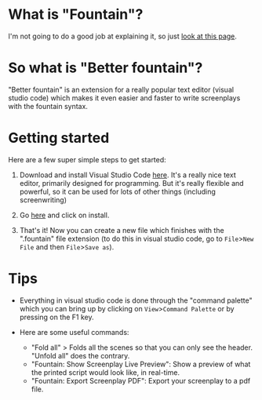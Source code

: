 # What is "Fountain"?

I'm not going to do a good job at explaining it, so just [look at this page](https://fountain.io/faq).

# So what is "Better fountain"?

"Better fountain" is an extension for a really popular text editor (visual studio code) which makes it even easier and faster to write screenplays with the fountain syntax.

# Getting started

Here are a few super simple steps to get started:

1. Download and install Visual Studio Code [here](https://code.visualstudio.com/). It's a really nice text editor, primarily designed for programming. But it's really flexible and powerful, so it can be used for lots of other things (including screenwriting)

2. Go [here](https://marketplace.visualstudio.com/items?itemName=piersdeseilligny.betterfountain) and click on install.

3. That's it! Now you can create a new file which finishes with the ".fountain" file extension (to do this in visual studio code, go to `File`>`New File` and then `File`>`Save as`).


# Tips

* Everything in visual studio code is done through the "command palette" which you can bring up by clicking on `View`>`Command Palette` or by pressing on the F1 key.

* Here are some useful commands:
  * "Fold all" > Folds all the scenes so that you can only see the header. "Unfold all" does the contrary.
  * "Fountain: Show Screenplay Live Preview": Show a preview of what the printed script would look like, in real-time.
  * "Fountain: Export Screenplay PDF": Export your screenplay to a pdf file.
